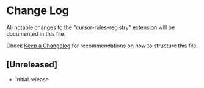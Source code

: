 # Change Log

All notable changes to the "cursor-rules-registry" extension will be documented in this file.

Check [Keep a Changelog](http://keepachangelog.com/) for recommendations on how to structure this file.

## [Unreleased]

- Initial release